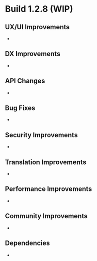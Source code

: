 # Build 1.2.8 (WIP)

## UX/UI Improvements
-

## DX Improvements
-

## API Changes
-

## Bug Fixes
-

## Security Improvements
-

## Translation Improvements
-

## Performance Improvements
-

## Community Improvements
-

## Dependencies
-